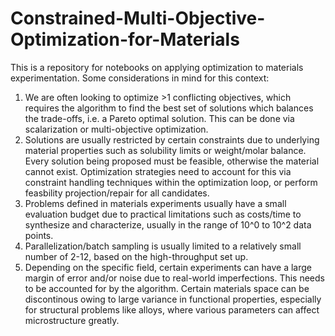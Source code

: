 # Constrained-Multi-Objective-Optimization-for-Materials

This is a repository for notebooks on applying optimization to materials experimentation. Some considerations in mind for this context:
1. We are often looking to optimize >1 conflicting objectives, which requires the algorithm to find the best set of solutions which balances the trade-offs, i.e. a Pareto optimal solution. This can be done via scalarization or multi-objective optimization.
2. Solutions are usually restricted by certain constraints due to underlying material properties such as solubility limits or weight/molar balance. Every solution being proposed must be feasible, otherwise the material cannot exist. Optimization strategies need to account for this via constraint handling techniques within the optimization loop, or perform feasbility projection/repair for all candidates.
3. Problems defined in materials experiments usually have a small evaluation budget due to practical limitations such as costs/time to synthesize and characterize, usually in the range of 10^0 to 10^2 data points.
4. Parallelization/batch sampling is usually limited to a relatively small number of 2-12, based on the high-throughput set up.
5. Depending on the specific field, certain experiments can have a large margin of error and/or noise due to real-world imperfections. This needs to be accounted for by the algorithm. 
Certain materials space can be discontinous owing to large variance in functional properties, especially for structural problems like alloys, where various parameters can affect microstructure greatly. 
